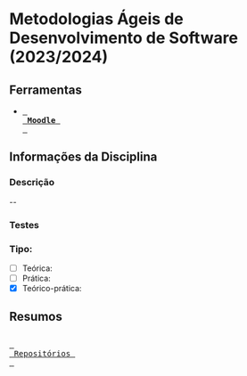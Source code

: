 # Metodologias Ágeis de Desenvolvimento de Software (2023/2024)
## Ferramentas
- [<kbd> <br> **Moodle** <br> </kbd>](https://moodle.maieutica.pt/course/view.php?id=20546)
## Informações da Disciplina
### Descrição 
--
### Testes
### Tipo: 
- [ ] Teórica: 
- [ ] Prática: 
- [X] Teórico-prática: 
## Resumos

## 
[<kbd> <br> Repositórios <br> </kbd>](https://github.com/orgs/FaculdadeLicenciatura/repositories)

